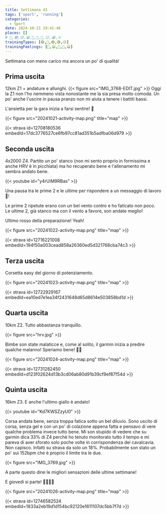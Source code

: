 ```yaml
---
title: Settimana 43
tags: ['sport', 'running']
categories:
  - Sport
date: 2024-10-21 19:41:46
places: []
# 🔴,🟢,🟡,😀,🙁,🫤,🙂,😐,😭,☠️
trainingTypes: [🟢,🔴,🟢,🟢,🟡]
trainingFeelings: [🫤,😀,🫤,🫤,😀]
---
```

Settimana con meno carico ma ancora un po' di qualità!
<!--more--> 


## Prima uscita
12km Z1 + andature e allunghi.
{{< figure src="IMG_3768-EDIT.jpg" >}}
Oggi la Z1 non l'ho nemmeno vista nonostante me la sia presa molto comoda. Un po' anche l'uscire in pausa pranzo non mi aiuta a tenere i battiti bassi.

L'ansietta per la gara inizia a farsi sentire! 🤪

{{< figure src="20241021-activity-map.png" title="map" >}}

{{< strava id=12708180536 embedId=17dc3776527ce6fb97cc81ad351b5adfba06d979 >}}

## Seconda uscita

4x2000 Z4.
Partito un po' stanco (non mi sento proprio in formissima e anche HRV è in picchiata) ma ho recuperato bene e l'allenamento mi sembra andato bene.

{{< youtube id="y4rUiM9RBas" >}}

Una pausa tra le prime 2 e le ultime per rispondere a un messaggio di lavoro 🤬!

Le prime 2 ripetute erano con un bel vento contro e ho faticato non poco. Le ultime 2, già stanco ma con il vento a favore, son andate meglio!

Ultimo rosso della preparazione! Yeah!

{{< figure src="20241022-activity-map.png" title="map" >}}

{{< strava id=12716221008 embedId=194f50a003cead858a26360ed5d321768cba74c3 >}}

## Terza uscita
Corsetta easy del giorno di potenziamento.

{{< figure src="20241023-activity-map.png" title="map" >}}

{{< strava id=12722929167 embedId=ea10ed7e1ea34f2431648d65d8614e503858bd1d >}}

## Quarta uscita
10km Z2. Tutto abbastanza tranquillo.

{{< figure src="hrv.jpg" >}}

Bimbe son state malaticce e, come al solito, il garmin inizia a predire qualche malanno! Speriamo bene! 💪🏻

{{< figure src="20241024-activity-map.png" title="map" >}}

{{< strava id=12731282450 embedId=d123f02624d13b3cd06ab80d91b39cf9ef87f54d >}}

## Quinta uscita
16km Z3. 
E anche l'ultimo giallo è andato! 

{{< youtube id="Kd7KWSZzyU0" >}}

Corsa andata bene, senza troppa fatica sotto un bel diluvio. 
Sono uscito di corsa, senza gel e con un po' di colazione appena fatta e pensavo di vere qualche problema invece tutto bene. 
Mi son stupido di vedere che su garmin dica 33% di Z4 perchè ho tenuto monitorato tutto il tempo e mi pareva di aver sforato solo poche volte in corrispondenza dei cavalcavia. Non capisco. Infatti su strava da solo un 18%. Probabilmente son stato un po' sui 152bpm che è proprio il limite tra le due.

{{< figure src="IMG_3769.jpg" >}}

A parte questo direi le migliori sensazioni delle ultime settimane!

E giovedì si parte! 🛫🏃🏻‍♂️

{{< figure src="20241026-activity-map.png" title="map" >}}

{{< strava id=12746582524 embedId=1833a2eb19d1d154bc92120e1611107dc5bb7f7d >}}